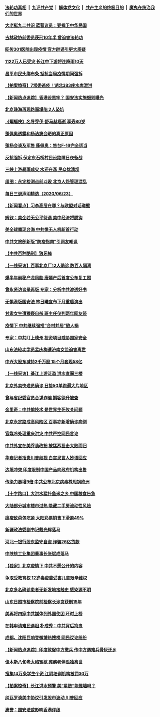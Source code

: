 

####  [法轮功真相](../../../../basic/blob/master/README.md?t=06241902) &nbsp;|&nbsp; [九评共产党](../../../../9ping.md/blob/master/README.md?t=06241902) &nbsp;|&nbsp; [解体党文化](../../../../jtdwh.md/blob/master/README.md?t=06241902)  &nbsp;|&nbsp; [共产主义的终极目的](../../../../gczydzjmd.md/blob/master/README.md?t=06241902) &nbsp;|&nbsp; [魔鬼在统治我们的世界](../../../../mgztzwmdsj.md/blob/master/README.md?t=06241902) 

#### [大老挺九二共识 蓝营议员：要捍卫中华民国](../pages/nsc413/n12208950.md?t=06241902) 

#### [吉林政协前委员获刑10年半 曾迫害法轮功](../pages/nsc413/n12208765.md?t=06241902) 

#### [网传301医院出现疫情 官方辟谣引更大质疑](../pages/nsc413/n12208618.md?t=06241902) 

#### [1122万人已受灾 长江中下游将连降雨10天](../pages/nsc413/n12208337.md?t=06241902) 

#### [昌平市民头绑布条 抵抗当局疫情期间强拆](../pages/nsc413/n12208268.md?t=06241902) 

#### [【拍案惊奇】7常委逃疫！湖北383座水库泄洪](../pages/nsc413/n12208334.md?t=06241902) 


#### [【新闻热点追踪】香港设黑牢？ 国安法实施细则曝光](../pages/nsc413/n12208331.md?t=06241902) 

#### [北京珠海再现路面塌陷 2人坠坑](../pages/nsc413/n12208294.md?t=06241902) 

#### [《蝙蝠侠》名导乔伊‧舒马赫癌逝 享寿80岁](../pages/nsc413/n12207769.md?t=06241902) 

#### [蓬佩奥透露和杨洁篪会晤的真正原因](../pages/nsc413/n12208086.md?t=06241902) 

#### [蓬杨会谈及军售 蓬佩奥：售台F-16完全适当](../pages/nsc413/n12208177.md?t=06241902) 

#### [反抗强拆 保定东石桥村民设路障日夜备战](../pages/nsc413/n12207997.md?t=06241902) 

#### [三峡上游暴雨成灾 水还在涨 民众忧溃坝](../pages/nsc413/n12207926.md?t=06241902) 

#### [组图：永定检测点前斗殴 北京人怨管理混乱](../pages/nsc413/n12207391.md?t=06241902) 

#### [每日三退声明精选（2020/06/23）](../pages/nsc413/n12208079.md?t=06241902) 

#### [【新闻看点】习李高层在哪？与欧盟对话碰壁](../pages/nsc413/n12207971.md?t=06241902) 

#### [姆钦：美企若无公平待遇 美中经济将脱钩](../pages/nsc413/n12207735.md?t=06241902) 

#### [美全球鹰现台海 中共惧无人机斩首行动](../pages/nsc413/n12207763.md?t=06241902) 

#### [中共文旅部新版“防疫指南”引网友嘲讽](../pages/nsc413/n12207691.md?t=06241902) 

#### [【中共百种酷刑】狼牙棒](../pages/nsc413/n12204880.md?t=06241902) 

#### [【一线采访】百事北京厂12人确诊 数百人隔离](../pages/nsc413/n12207661.md?t=06241902) 

#### [爆半年前秘产龙凤胎 唐嫣产后首度公布复工照](../pages/nsc413/n12207595.md?t=06241902) 

#### [曾永贤访谈录再版 专家：分析中共渗透好书](../pages/nsc413/n12207204.md?t=06241902) 

#### [无惧港版国安法 林日曦宣布下月重启演出](../pages/nsc413/n12207455.md?t=06241902) 

#### [甘肃女生遭猥亵自杀 班主任仅判两年网友怒](../pages/nsc413/n12207519.md?t=06241902) 

#### [疫情下 中共继续强推“合村并居”酿人祸](../pages/nsc413/n12207482.md?t=06241902) 

#### [专家：中共盯上德州 投资项目威胁国家安全](../pages/nsc413/n12207441.md?t=06241902) 

#### [山东法轮功学员孟庆梅遭济南女监迫害离世](../pages/nsc413/n12206281.md?t=06241902) 

#### [中兴大股东减持2千万股 15个月套现58亿](../pages/nsc413/n12207178.md?t=06241902) 

#### [【一线采访】綦江上游泛滥 洪水直逼三楼](../pages/nsc413/n12207100.md?t=06241902) 

#### [北京外卖快递员确诊 日接50单跑遍大片地区](../pages/nsc413/n12207220.md?t=06241902) 

#### [曾与省纪委官员合谋诈骗 掮客徐升被查](../pages/nsc413/n12207267.md?t=06241902) 

#### [金里奇：中共偷技术 是世界生死攸关问题](../pages/nsc413/n12207082.md?t=06241902) 

#### [北京永定路成高风险区 百事亦新增确诊病例](../pages/nsc413/n12206668.md?t=06241902) 

#### [官媒冷处理重庆洪灾 中共严控网民言论](../pages/nsc413/n12206943.md?t=06241902) 

#### [中共外宣在美乔装改扮 被猛烈狙击大败而归](../pages/nsc413/n12207048.md?t=06241902) 

#### [华裔记者指责川普歧视 白宫发言人妙语回应](../pages/nsc413/n12206915.md?t=06241902) 

#### [边境冲突 印度限制中国产品向政府机构出售](../pages/nsc413/n12206708.md?t=06241902) 

#### [传染力暴增9倍 中共公布北京病毒株甩锅欧洲](../pages/nsc413/n12205857.md?t=06241902) 

#### [【十字路口】大洪水猛扑鱼米之乡 中国粮食告急](../pages/nsc413/n12205567.md?t=06241902) 

#### [大陆部分城市楼市过热 隐藏二手房流动性风险](../pages/nsc413/n12205653.md?t=06241902) 

#### [瘟疫致荷包吃紧 大陆彩票销售下滑逾49%](../pages/nsc413/n12206485.md?t=06241902) 

#### [新疆政法委副书记戴光辉落马](../pages/nsc413/n12206531.md?t=06241902) 

#### [河北一银行股东监守自盗 诈骗26亿贷款](../pages/nsc413/n12206463.md?t=06241902) 

#### [中陕核工业集团董事长张斌成落马](../pages/nsc413/n12206334.md?t=06241902) 

#### [【独家】北京疫情下 中共不愿公开的内容](../pages/nsc413/n12203800.md?t=06241902) 

#### [争取受教育权 12岁毒疫苗受害儿童艰辛维权](../pages/nsc413/n12206110.md?t=06241902) 

#### [北京多名确诊患者无新发地接触史 感染源不明](../pages/nsc413/n12205899.md?t=06241902) 

#### [山东日照市检察院前检察长涉贪获刑15年](../pages/nsc413/n12206190.md?t=06241902) 

#### [美再将四家中共媒体列外国使团 环时上榜](../pages/nsc413/n12205059.md?t=06241902) 


#### [在韩申请难民遇阻 朴成秀：中共背后捣鬼](../pages/nsc413/n12205974.md?t=06241902) 

#### [成都、沈阳巨响登微博热搜榜 网民议论纷纷](../pages/nsc413/n12206016.md?t=06241902) 

#### [【新闻热点追踪】印度敦促中方撤兵 传中方遇难兵骨灰还乡](../pages/nsc413/n12206059.md?t=06241902) 

#### [佳木斯八旬老太陷冤狱 瘫痪老伴孤独离世](../pages/nsc413/n12203870.md?t=06241902) 

#### [搜集14万条学生个资 江阴培训机构被罚30万](../pages/nsc413/n12205642.md?t=06241902) 

#### [【拍案惊奇】长江洪水预警 美“星链”能推墙吗？](../pages/nsc413/n12205562.md?t=06241902) 

#### [纳瓦罗谈美中协议引发股市波动 川普回应](../pages/nsc413/n12205543.md?t=06241902) 

#### [惠誉：国安法或影响香港评级](../pages/nsc413/n12205433.md?t=06241902) 

